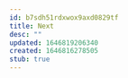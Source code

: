 ```yaml
---
id: b7sdh51rdxwox9axd0829tf
title: Next
desc: ""
updated: 1646819206340
created: 1646816278505
stub: true
---
```


